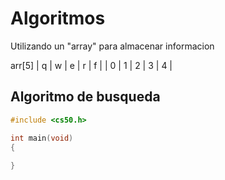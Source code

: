 # Algoritmos
Utilizando un "array" para almacenar informacion

arr[5]
| q | w | e | r | f |
| 0 | 1 | 2 | 3 | 4 |


## Algoritmo de busqueda



```c
#include <cs50.h>

int main(void)
{
    
}
```



